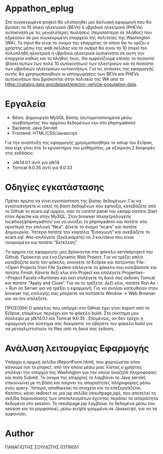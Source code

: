 # Appathon_eplug

Στο συγκεκριμένο project θα υλοποιηθεί μια δικτυακή εφαρμογή που θα βρίσκει τα 10 (max) ηλεκτρικά (BEVs) ή υβριδικά ηλεκτρικά (PHEVs) αυτοκίνητα με τις μεγαλύτερες πωλήσεις (περισσότερα σε πλήθος) που εδρεύουν σε μια συγκεκριμένη επαρχεία της πολιτείας της Washington (WA). Το input θα είναι το όνομα της επαρχείας το οποίο θα το ορίζει ο χρήστης μέσω της web σελίδας και το output θα είναι τα 10 (max) πιο πολυπληθή ηλεκτρικά ή υβριδικά ηλεκτρικά αυτοκίνητα σε αυτή την επαρχεία καθώς και το πλήθος τους. Θα εμφανίζουμε επίσης το ποσοστό (βάσει αυτών των πολύ 10 αυτοκινήτων) των ηλεκτρικών και το ποσοστό των υβριδικών ηλεκτρικών αυτοκινήτων. Για τις ανάγκες της εφαρμογής αυτής θα χρησιμοποιηθούν οι καταχωρήσεις των BEVs και PHEVs αυτοκινήτων που βρίσκονται στην πολιτεία της WA από το https://catalog.data.gov/dataset/electric-vehicle-population-data.

# Εργαλεία

* Βάση: Δημιουργία MySQL βάσης (αυτοματοποιημένα μέσω ανεβάσματος του αρχείου δεδομένων csv στο phpmyadmin)
* Backend: Java Servlet
* Frontend: HTML/CSS/Javascript

Για την ανάπτυξη της εφαρμογής χρησιμοποιήθηκε το setup του Eclipse, που είχε γίνει στο 1ο εργαστήριο του μαθήματος, με εξαίρεση 2 διαφορές στις εκδόσεις:
* Jdk14.0.1 αντί για jdk14
* Tomcat 9.0.35 αντί για 9.0.33

# Οδηγίες εγκατάστασης
Πρέπει πρώτα να γίνει εγκατάσταση της βάσης δεδομένων:
Για να εγκαταστήσετε κι εσείς τη βάση δεδομένων που έφτιαξα, κατεβάζετε από το Github το ecars.sql αρχείο, από το control panel του xampp πατάτε Start στον Apache και στην MySQL. Στον browser πλκηκτρολογείτε localhost/phpmyadmin/ για να ανοίξει το phpmyadmin και πατάτε στα αριστερά την επιλογή “Νέα”. Δίνετε το όνομα “ecars” και πατάτε Δημιουργία. Ύστερα πατάτε την καρτέλα “Εισαγωγή” και ανεβάζετε το ecars.sql .Απο-επιλέγετε (ξεκλικάρετε) τα 3 κουτάκια που είναι τικαρισμένα και πατάτε “Εκτέλεση”.

Τα αρχεία της εφαρμογής μας βρίσκονται στο φάκελο servletproject του Github. Πρόκειται για ένα Dynamic Web Project. Για να τρέξει απλά κατεβάζετε αυτό τον φάκελο, ανοίγετε το Eclipse και πατώντας File->Open Projects from File System επιλέγετε το φάκελο που κατεβάσατε και πατάτε Finish. Κάνετε δεξί κλικ στο Project και επιλέγετε Properties->Project Facets->Runtimes και εκεί επιλέγετε τη δικιά σας έκδοση Tomcat και πατάτε “Apply and Close”. Για να το τρέξετε: Δεξί κλικ, πατάτε Run As -> Run on Server για να τρέξει η εφαρμογή. Για να ανοίγει κατευθείαν στον browser της επιλογής σας μπορείτε να πατήσετε Window -> Web Browser και να τον επιλέξετε.  


ΠΡΟΣΟΧΗ! Ο φάκελος που υπάρχει στο Github έχει γίνει 
export από το Eclipse, επομένως περιέχει και το φάκελο build. 
Στο σύστημα μου δούλεψα με jdk14.0.1 και Tomcat 9.0.35 .
Επομένως, αν δεν τρέχει η εφαρμογή στο σύστημα σας 
δοκιμάστε να σβήσετε τον φάκελο build 
για να μεταγλωττιστούν τα files από τη δικιά 
σας έκδοση. 

# Ανάλυση λειτουργίας Εφαρμογής
Yπάρχει η αρχική σελίδα (ReportForm.html), που φορτώνεται όταν κάνουμε run το project, από την οποία μέσω μιας λίστας ο χρήστης επιλέγει την επαρχία της Washington για την οποία αναζητά πληροφορίες και πατά Submit. Το όνομα της επαρχίας το λαμβάνει το Java servlet, επικοινωνεί με τη βάση και παίρνει τις απαραίτητες πληροφορίες μέσω ενός query. Ύστερα, αποθηκεύει τα στοιχεία και τα επεξεργάζεται. Κατόπιν, κάνει redirect σε μια jsp σελίδα (resultpage.jsp), που αποτελεί τη σελίδα παρουσίασης  των αποτελεσμάτων έχοντας περάσει τα απαραίτητα δεδομένα στο session. Το resultpage.jsp λαμβάνει τα δεδομένα μέσω του session και τα μορφοποιεί, μέσω scripts γραμμένα σε Javascript, για να τα εμφανίσει.

# Author

ΠΑΝΑΓΙΩΤΗΣ ΣΟΥΛΙΩΤΗΣ
03116051
